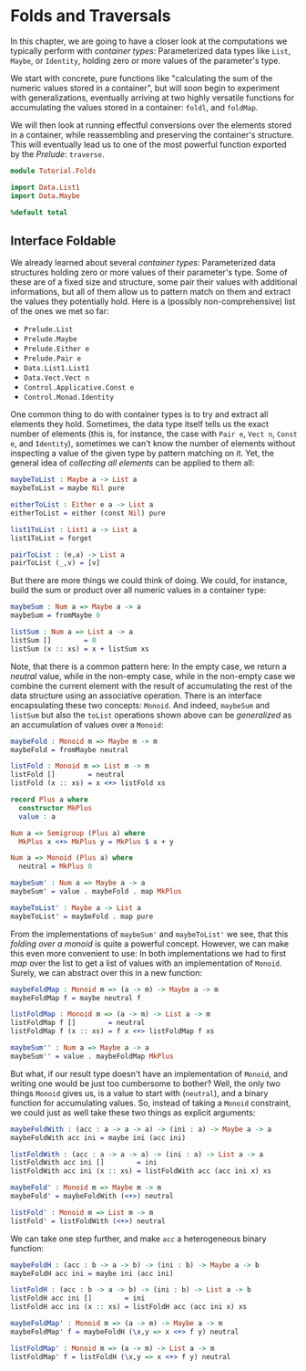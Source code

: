 # Folds and Traversals

In this chapter, we are going to have a closer look at the
computations we typically perform with *container types*:
Parameterized data types like `List`, `Maybe`, or
`Identity`, holding zero or more values of the parameter's
type.

We start with concrete, pure functions like "calculating
the sum of the numeric values stored in a container", but will
soon begin to experiment with generalizations,
eventually arriving at two highly versatile functions
for accumulating the values stored in a container: `foldl`,
and `foldMap`.

We will then look at running effectful conversions over the
elements stored in a container, while reassembling and
preserving the container's structure. This will eventually
lead us to one of the most powerful function exported by
the *Prelude*: `traverse`.

```idris
module Tutorial.Folds

import Data.List1
import Data.Maybe

%default total
```

## Interface Foldable

We already learned about several *container types*: Parameterized
data structures holding zero or more values of their parameter's
type. Some of these are of a fixed size and structure, some pair their
values with additional informations, but all of them allow us to
pattern match on them and extract the values they potentially hold.
Here is a (possibly non-comprehensive) list of the ones we met so far:

* `Prelude.List`
* `Prelude.Maybe`
* `Prelude.Either e`
* `Prelude.Pair e`
* `Data.List1.List1`
* `Data.Vect.Vect n`
* `Control.Applicative.Const e`
* `Control.Monad.Identity`

One common thing to do with container types is to try and
extract all elements they hold. Sometimes, the data type itself
tells us the exact number of elements (this is, for instance,
the case with `Pair e`, `Vect n`, `Const e`, and `Identity`),
sometimes we can't know the number of elements without inspecting
a value of the given type by pattern matching on it. Yet,
the general idea of *collecting all elements* can be applied
to them all:

```idris
maybeToList : Maybe a -> List a
maybeToList = maybe Nil pure

eitherToList : Either e a -> List a
eitherToList = either (const Nil) pure

list1ToList : List1 a -> List a
list1ToList = forget

pairToList : (e,a) -> List a
pairToList (_,v) = [v]
```

But there are more things we could think of doing. We could, for instance,
build the sum or product over all numeric values in a container type:

```idris
maybeSum : Num a => Maybe a -> a
maybeSum = fromMaybe 0

listSum : Num a => List a -> a
listSum []        = 0
listSum (x :: xs) = x + listSum xs
```

Note, that there is a common pattern here: In the empty case, we
return a *neutral* value, while in the non-empty case, while in the
non-empty case we combine the current element with the result of
accumulating the rest of the data structure using an associative
operation. There is an interface encapsulating these two concepts: `Monoid`.
And indeed, `maybeSum` and `listSum` but also the `toList` operations
shown above can be *generalized* as an accumulation of values over
a `Monoid`:

```idris
maybeFold : Monoid m => Maybe m -> m
maybeFold = fromMaybe neutral

listFold : Monoid m => List m -> m
listFold []        = neutral
listFold (x :: xs) = x <+> listFold xs

record Plus a where
  constructor MkPlus
  value : a

Num a => Semigroup (Plus a) where
  MkPlus x <+> MkPlus y = MkPlus $ x + y

Num a => Monoid (Plus a) where
  neutral = MkPlus 0

maybeSum' : Num a => Maybe a -> a
maybeSum' = value . maybeFold . map MkPlus

maybeToList' : Maybe a -> List a
maybeToList' = maybeFold . map pure
```

From the implementations of `maybeSum'` and `maybeToList'` we see,
that this *folding over a monoid* is quite a powerful concept.
However, we can make this even more convenient to use:
In both implementations we had to first *map* over the list to
get a list of values with an implementation of `Monoid`. Surely,
we can abstract over this in a new function:

```idris
maybeFoldMap : Monoid m => (a -> m) -> Maybe a -> m
maybeFoldMap f = maybe neutral f

listFoldMap : Monoid m => (a -> m) -> List a -> m
listFoldMap f []        = neutral
listFoldMap f (x :: xs) = f x <+> listFoldMap f xs

maybeSum'' : Num a => Maybe a -> a
maybeSum'' = value . maybeFoldMap MkPlus
```

But what, if our result type doesn't have an implementation of `Monoid`,
and writing one would be just too cumbersome to bother? Well, the
only two things `Monoid` gives us, is a value to start with (`neutral`),
and a binary function for accumulating values. So, instead of taking
a `Monoid` constraint, we could just as well take these two things
as explicit arguments:

```idris
maybeFoldWith : (acc : a -> a -> a) -> (ini : a) -> Maybe a -> a
maybeFoldWith acc ini = maybe ini (acc ini)

listFoldWith : (acc : a -> a -> a) -> (ini : a) -> List a -> a
listFoldWith acc ini []        = ini
listFoldWith acc ini (x :: xs) = listFoldWith acc (acc ini x) xs

maybeFold' : Monoid m => Maybe m -> m
maybeFold' = maybeFoldWith (<+>) neutral

listFold' : Monoid m => List m -> m
listFold' = listFoldWith (<+>) neutral
```

We can take one step further, and make `acc` a heterogeneous
binary function:

```idris
maybeFoldH : (acc : b -> a -> b) -> (ini : b) -> Maybe a -> b
maybeFoldH acc ini = maybe ini (acc ini)

listFoldH : (acc : b -> a -> b) -> (ini : b) -> List a -> b
listFoldH acc ini []        = ini
listFoldH acc ini (x :: xs) = listFoldH acc (acc ini x) xs

maybeFoldMap' : Monoid m => (a -> m) -> Maybe a -> m
maybeFoldMap' f = maybeFoldH (\x,y => x <+> f y) neutral

listFoldMap' : Monoid m => (a -> m) -> List a -> m
listFoldMap' f = listFoldH (\x,y => x <+> f y) neutral
```

<!-- vi: filetype=idris2
-->
